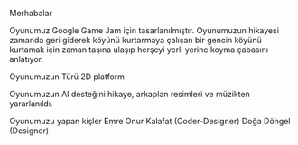 Merhabalar

Oyunumuz Google Game Jam için tasarlanılmıştır.
Oyunumuzun hikayesi zamanda geri giderek köyünü kurtarmaya çalışan bir gencin köyünü kurtamak için zaman taşına ulaşıp herşeyi yerli yerine koyma çabasını anlatıyor.

Oyunumuzun Türü
2D platform

Oyunumuzun AI desteğini hikaye, arkaplan resimleri ve müzikten yararlanıldı.

Oyunumuzu yapan kişler
Emre Onur Kalafat (Coder-Designer)
Doğa Döngel (Designer)
